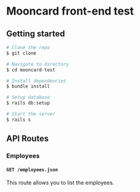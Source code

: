 # Mooncard front-end test

## Getting started

```sh
# Clone the repo
$ git clone

# Navigate to directory
$ cd mooncard-test

# Install dependencies
$ bundle install

# Setup database
$ rails db:setup

# Start the server
$ rails s
```

## API Routes

### Employees

#### `GET /employees.json`

This route allows you to list the employees.
